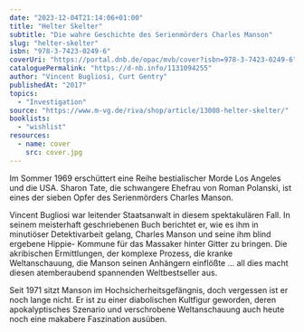 ```yaml
---
date: "2023-12-04T21:14:06+01:00"
title: "Helter Skelter"
subtitle: "Die wahre Geschichte des Serienmörders Charles Manson"
slug: "helter-skelter"
isbn: "978-3-7423-0249-6"
coverUri: "https://portal.dnb.de/opac/mvb/cover?isbn=978-3-7423-0249-6"
cataloguePermalink: "https://d-nb.info/1131094255"
author: "Vincent Bugliosi, Curt Gentry"
publishedAt: "2017"
topics:
  - "Investigation"
source: "https://www.m-vg.de/riva/shop/article/13008-helter-skelter/"
booklists:
  - "wishlist"
resources:
  - name: cover
    src: cover.jpg
---
```


Im Sommer 1969 erschüttert eine Reihe bestialischer Morde Los Angeles und die 
USA. Sharon Tate, die schwangere Ehefrau von Roman Polanski, ist eines der 
sieben Opfer des Serienmörders Charles Manson.

Vincent Bugliosi war leitender Staatsanwalt in diesem spektakulären Fall. In 
seinem meisterhaft geschriebenen Buch berichtet er, wie es ihm in minutiöser 
Detektivarbeit gelang, Charles Manson und seine ihm blind ergebene Hippie-
Kommune für das Massaker hinter Gitter zu bringen. Die akribischen Ermittlungen, 
der komplexe Prozess, die kranke Weltanschauung, die Manson seinen Anhängern 
einflößte ... all dies macht diesen atemberaubend spannenden Weltbestseller aus.

Seit 1971 sitzt Manson im Hochsicherheitsgefängnis, doch vergessen ist er noch 
lange nicht. Er ist zu einer diabolischen Kultfigur geworden, deren 
apokalyptisches Szenario und verschrobene Weltanschauung auch heute noch eine 
makabere Faszination ausüben.